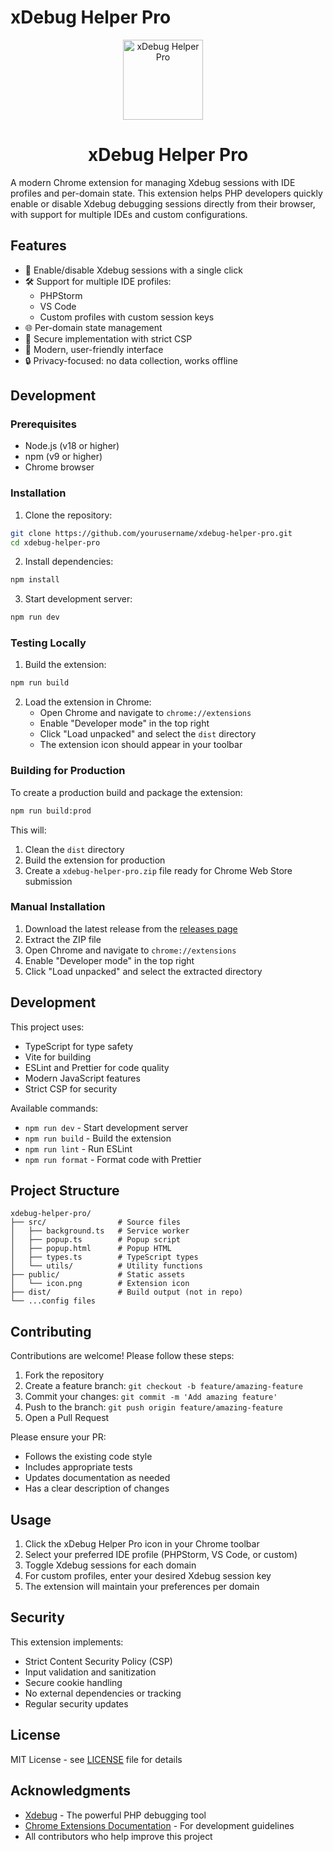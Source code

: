 # xDebug Helper Pro

<div align="center">
  <img src="public/icon.png" alt="xDebug Helper Pro" width="128" height="128" style="margin-right: 16px">
  <h1>xDebug Helper Pro</h1>
</div>

A modern Chrome extension for managing Xdebug sessions with IDE profiles and per-domain state. This extension helps PHP developers quickly enable or disable Xdebug debugging sessions directly from their browser, with support for multiple IDEs and custom configurations.

## Features

- 🔄 Enable/disable Xdebug sessions with a single click
- 🛠️ Support for multiple IDE profiles:
  - PHPStorm
  - VS Code
  - Custom profiles with custom session keys
- 🌐 Per-domain state management
- 🔐 Secure implementation with strict CSP
- 🎨 Modern, user-friendly interface
- 🔒 Privacy-focused: no data collection, works offline

## Development

### Prerequisites

- Node.js (v18 or higher)
- npm (v9 or higher)
- Chrome browser

### Installation

1. Clone the repository:
```bash
git clone https://github.com/yourusername/xdebug-helper-pro.git
cd xdebug-helper-pro
```

2. Install dependencies:
```bash
npm install
```

3. Start development server:
```bash
npm run dev
```

### Testing Locally

1. Build the extension:
```bash
npm run build
```

2. Load the extension in Chrome:
   - Open Chrome and navigate to `chrome://extensions`
   - Enable "Developer mode" in the top right
   - Click "Load unpacked" and select the `dist` directory
   - The extension icon should appear in your toolbar

### Building for Production

To create a production build and package the extension:

```bash
npm run build:prod
```

This will:
1. Clean the `dist` directory
2. Build the extension for production
3. Create a `xdebug-helper-pro.zip` file ready for Chrome Web Store submission

### Manual Installation

1. Download the latest release from the [releases page](https://github.com/yourusername/xdebug-helper-pro/releases)
2. Extract the ZIP file
3. Open Chrome and navigate to `chrome://extensions`
4. Enable "Developer mode" in the top right
5. Click "Load unpacked" and select the extracted directory

## Development

This project uses:
- TypeScript for type safety
- Vite for building
- ESLint and Prettier for code quality
- Modern JavaScript features
- Strict CSP for security

Available commands:
- `npm run dev` - Start development server
- `npm run build` - Build the extension
- `npm run lint` - Run ESLint
- `npm run format` - Format code with Prettier

## Project Structure

```
xdebug-helper-pro/
├── src/                # Source files
│   ├── background.ts   # Service worker
│   ├── popup.ts        # Popup script
│   ├── popup.html      # Popup HTML
│   ├── types.ts        # TypeScript types
│   └── utils/          # Utility functions
├── public/             # Static assets
│   └── icon.png        # Extension icon
├── dist/               # Build output (not in repo)
└── ...config files
```

## Contributing

Contributions are welcome! Please follow these steps:

1. Fork the repository
2. Create a feature branch: `git checkout -b feature/amazing-feature`
3. Commit your changes: `git commit -m 'Add amazing feature'`
4. Push to the branch: `git push origin feature/amazing-feature`
5. Open a Pull Request

Please ensure your PR:
- Follows the existing code style
- Includes appropriate tests
- Updates documentation as needed
- Has a clear description of changes

## Usage

1. Click the xDebug Helper Pro icon in your Chrome toolbar
2. Select your preferred IDE profile (PHPStorm, VS Code, or custom)
3. Toggle Xdebug sessions for each domain
4. For custom profiles, enter your desired Xdebug session key
5. The extension will maintain your preferences per domain

## Security

This extension implements:
- Strict Content Security Policy (CSP)
- Input validation and sanitization
- Secure cookie handling
- No external dependencies or tracking
- Regular security updates

## License

MIT License - see [LICENSE](LICENSE) file for details

## Acknowledgments

- [Xdebug](https://xdebug.org/) - The powerful PHP debugging tool
- [Chrome Extensions Documentation](https://developer.chrome.com/docs/extensions/) - For development guidelines
- All contributors who help improve this project 